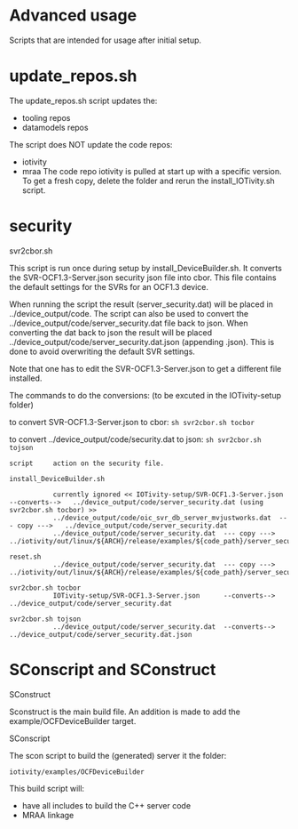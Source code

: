 # Advanced usage
Scripts that are intended for usage after initial setup.

# update_repos.sh
The update_repos.sh script updates the: 
- tooling repos
- datamodels repos

The script does NOT update the code repos:
- iotivity
- mraa
The code repo iotivity is pulled at start up with a specific version.
To get a fresh copy, delete the folder and rerun the install_IOTivity.sh script.

# security 
svr2cbor.sh 

This script is run once during setup by install_DeviceBuilder.sh.
It converts the SVR-OCF1.3-Server.json security json file into cbor.
This file contains the default settings for the SVRs for an OCF1.3 device.

When running the script the result (server_security.dat) will be placed in ../device_output/code.
The script can also be used to convert the ../device_output/code/server_security.dat file back to json.
When converting the dat back to json the result will be placed ../device_output/code/server_security.dat.json (appending .json).
This is done to avoid overwriting the default SVR settings.


Note that one has to edit the SVR-OCF1.3-Server.json to get a different file installed.

The commands to do the conversions: (to be excuted in the IOTivity-setup folder)

to convert SVR-OCF1.3-Server.json to cbor: ```sh svr2cbor.sh tocbor```

to convert ../device_output/code/security.dat to json: ```sh svr2cbor.sh tojson```

    
    script     action on the security file.
    
    install_DeviceBuilder.sh    
    
               currently ignored << IOTivity-setup/SVR-OCF1.3-Server.json      --converts-->   ../device_output/code/server_security.dat (using svr2cbor.sh tocbor) >>
               ../device_output/code/oic_svr_db_server_mvjustworks.dat  --- copy --->   ../device_output/code/server_security.dat
               ../device_output/code/server_security.dat  --- copy --->   ../iotivity/out/linux/${ARCH}/release/examples/${code_path}/server_security.dat
               
    reset.sh
               ../device_output/code/server_security.dat  --- copy --->   ../iotivity/out/linux/${ARCH}/release/examples/${code_path}/server_security.dat
               
    svr2cbor.sh tocbor
               IOTivity-setup/SVR-OCF1.3-Server.json      --converts-->   ../device_output/code/server_security.dat
    
    svr2cbor.sh tojson
               ../device_output/code/server_security.dat  --converts-->   ../device_output/code/server_security.dat.json


# SConscript and SConstruct

SConstruct 

Sconstruct is the main build file.
An addition is made to add the example/OCFDeviceBuilder target.

SConscript

The scon script to build the (generated) server it the folder:

```iotivity/examples/OCFDeviceBuilder```

This build script will:
- have all includes to build the C++ server code 
- MRAA linkage
